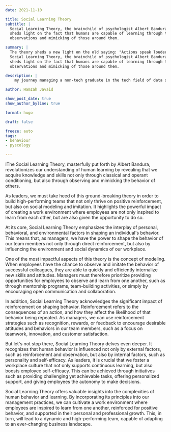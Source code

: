 ```yaml
---
date: 2021-11-10

title: Social Learning Theory
subtitle: |
  Social Learning Theory, the brainchild of psychologist Albert Bandura, 
  sheds light on the fact that humans are capable of learning through the 
  observations and mimicking of those around them. 

summary: |
  The theory sheds a new light on the old saying: "Actions speak louder than words."
  Social Learning Theory, the brainchild of psychologist Albert Bandura, 
  sheds light on the fact that humans are capable of learning through the 
  observations and mimicking of those around them. 

description: |
    my journey managing a non-tech graduate in the tech field of data science.

author: Hamzah Javaid

show_post_date: true
show_author_byline: true

format: hugo

draft: false

freeze: auto
tags:
- behaviour
- pyscology

---
```


IThe Social Learning Theory, masterfully put forth by Albert Bandura, revolutionizes our understanding of human learning by revealing that we acquire knowledge and skills not only through classical and operant conditioning, but also through observing and mimicking the behavior of others.

As leaders, we must take heed of this ground-breaking theory in order to build high-performing teams that not only thrive on positive reinforcement, but also on social modeling and imitation. It highlights the powerful impact of creating a work environment where employees are not only inspired to learn from each other, but are also given the opportunity to do so.

At its core, Social Learning Theory emphasizes the interplay of personal, behavioral, and environmental factors in shaping an individual's behavior. This means that, as managers, we have the power to shape the behavior of our team members not only through direct reinforcement, but also by influencing the environment and social dynamics of our workplace.

One of the most impactful aspects of this theory is the concept of modeling. When employees have the chance to observe and imitate the behavior of successful colleagues, they are able to quickly and efficiently internalize new skills and attitudes. Managers must therefore prioritize providing opportunities for employees to observe and learn from one another, such as through mentorship programs, team-building activities, or simply by encouraging open communication and collaboration.

In addition, Social Learning Theory acknowledges the significant impact of reinforcement on shaping behavior. Reinforcement refers to the consequences of an action, and how they affect the likelihood of that behavior being repeated. As managers, we can use reinforcement strategies such as recognition, rewards, or feedback to encourage desirable attitudes and behaviors in our team members, such as a focus on teamwork, innovation, and customer satisfaction.

But let's not stop there, Social Learning Theory delves even deeper. It recognizes that human behavior is influenced not only by external factors, such as reinforcement and observation, but also by internal factors, such as personality and self-efficacy. As leaders, it is crucial that we foster a workplace culture that not only supports continuous learning, but also boosts employee self-efficacy. This can be achieved through initiatives such as providing challenging yet achievable tasks, offering personalized support, and giving employees the autonomy to make decisions.

Social Learning Theory offers valuable insights into the complexities of human behavior and learning. By incorporating its principles into our management practices, we can cultivate a work environment where employees are inspired to learn from one another, reinforced for positive behavior, and supported in their personal and professional growth. This, in turn, will lead to a dynamic and high-performing team, capable of adapting to an ever-changing business landscape.
